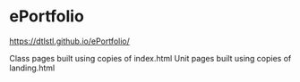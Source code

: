 # ePortfolio
https://dtlstl.github.io/ePortfolio/

Class pages built using copies of index.html
Unit pages built using copies of landing.html
